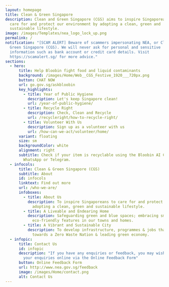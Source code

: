 ```yaml
---
layout: homepage
title: Clean & Green Singapore
description: Clean and Green Singapore (CGS) aims to inspire Singaporeans to
  care for and protect our environment by adopting a clean, green and
  sustainable lifestyle.
image: /images/Templates/nea_logo_lock_up.png
permalink: /
notification: "[SCAM ALERT] Beware of scammers impersonating NEA, or Clean &
  Green Singapore (CGS). We will never ask for personal and sensitive
  information such as bank account or credit card details. Visit
  https://scamalert.sg/ for more advice."
sections:
  - hero:
      title: Help Bloobin fight food and liquid contaminants
      background: /images/Home/Web__CGS_Festive_1920___720px.png
      button: CHAT NOW
      url: go.gov.sg/askbloobin
      key_highlights:
        - title: Year of Public Hygiene
          description: Let's keep Singapore clean!
          url: /year-of-public-hygiene/
        - title: Recycle Right
          description: Check, Clean and Recycle
          url: /recycleright/how-to-recycle-right/
        - title: Volunteer With Us
          description: Sign up as a volunteer with us
          url: /how-can-we-act/volunteer/home/
      variant: floating
      size: sm
      backgroundColor: white
      alignment: right
      subtitle: Check if your item is recyclable using the Bloobin AI Chatbot on
        WhatsApp or Telegram.
  - infocols:
      title: Clean & Green Singapore (CGS)
      subtitle: About
      id: infocols
      linktext: Find out more
      url: /who-we-are/
      infoboxes:
        - title: About Us
          description: To inspire Singaporeans to care for and protect our environment by
            adopting a clean, green and sustainable lifestyle.
        - title: A Liveable and Endearing Home
          description: Safeguarding green and blue spaces; embracing smart technology and
            eco-friendly features in our towns and homes.
        - title: A Vibrant and Sustainable City
          description: To develop infrastructure, programmes & jobs that support the move
            towards a Zero Waste Nation & leading green economy.
  - infopic:
      title: Contact Us
      id: infopic
      description: "If you have any enquiries or feedback, you may wish to:  Submit
        your enquiries online via the Online Feedback Form"
      button: Online Feedback Form
      url: http://www.nea.gov.sg/feedback
      image: /images/Home/contact.png
      alt: Contact Us
---
```

